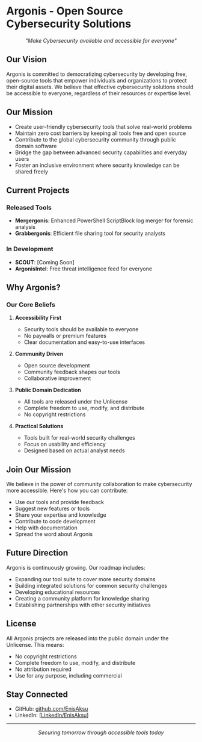 # Argonis - Open Source Cybersecurity Solutions

<p align="center">
  <i>"Make Cybersecurity available and accessible for everyone"</i>
</p>

## Our Vision

Argonis is committed to democratizing cybersecurity by developing free, open-source tools that empower individuals and organizations to protect their digital assets. We believe that effective cybersecurity solutions should be accessible to everyone, regardless of their resources or expertise level.

## Our Mission

- Create user-friendly cybersecurity tools that solve real-world problems
- Maintain zero cost barriers by keeping all tools free and open source
- Contribute to the global cybersecurity community through public domain software
- Bridge the gap between advanced security capabilities and everyday users
- Foster an inclusive environment where security knowledge can be shared freely

## Current Projects

### Released Tools
- **Mergergonis**: Enhanced PowerShell ScriptBlock log merger for forensic analysis
- **Grabbergonis**: Efficient file sharing tool for security analysts

### In Development
- **SCOUT**: [Coming Soon]
- **ArgonisIntel**: Free threat intelligence feed for everyone

## Why Argonis?

### Our Core Beliefs

1. **Accessibility First**
   - Security tools should be available to everyone
   - No paywalls or premium features
   - Clear documentation and easy-to-use interfaces

2. **Community Driven**
   - Open source development
   - Community feedback shapes our tools
   - Collaborative improvement

3. **Public Domain Dedication**
   - All tools are released under the Unlicense
   - Complete freedom to use, modify, and distribute
   - No copyright restrictions

4. **Practical Solutions**
   - Tools built for real-world security challenges
   - Focus on usability and efficiency
   - Designed based on actual analyst needs

## Join Our Mission

We believe in the power of community collaboration to make cybersecurity more accessible. Here's how you can contribute:

- Use our tools and provide feedback
- Suggest new features or tools
- Share your expertise and knowledge
- Contribute to code development
- Help with documentation
- Spread the word about Argonis

## Future Direction

Argonis is continuously growing. Our roadmap includes:
- Expanding our tool suite to cover more security domains
- Building integrated solutions for common security challenges
- Developing educational resources
- Creating a community platform for knowledge sharing
- Establishing partnerships with other security initiatives

## License

All Argonis projects are released into the public domain under the Unlicense. This means:
- No copyright restrictions
- Complete freedom to use, modify, and distribute
- No attribution required
- Use for any purpose, including commercial

## Stay Connected

- GitHub: [github.com/EnisAksu](https://github.com/EnisAksu)
- LinkedIn: [[LinkedIn/EnisAksu](https://www.linkedin.com/in/enisaksu/)]

---

<p align="center">
  <i>Securing tomorrow through accessible tools today</i>
</p>
